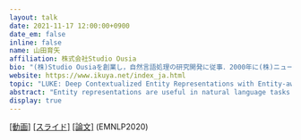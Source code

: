 ```yaml
---
layout: talk
date: 2021-11-17 12:00:00+0900
date_em: false
inline: false
name: 山田育矢
affiliation: 株式会社Studio Ousia
bio: "(株)Studio Ousiaを創業し，自然言語処理の研究開発に従事．2000年に(株)ニューロンを起業し，2005年に売却．その後，2007年に(株)Studio Ousiaを共同創業．理化学研究所AIP客員研究員．Kaggle Master．"
website: https://www.ikuya.net/index_ja.html
topic: "LUKE: Deep Contextualized Entity Representations with Entity-aware Self-attention"
abstract: "Entity representations are useful in natural language tasks involving entities. LUKE is a new pretrained contextualized representations of words and entities based on the bidirectional transformer. LUKE treats words and entities in a given text as independent tokens, and outputs contextualized representations of them. Our model is trained using a new pretraining task based on the masked language model of BERT. The task involves predicting randomly masked words and entities in a large entity-annotated corpus retrieved from Wikipedia. We also propose an entity-aware self-attention mechanism that is an extension of the self-attention mechanism of the transformer, and considers the types of tokens (words or entities) when computing attention scores. The proposed model achieves impressive empirical performance on a wide range of entity-related tasks. In particular, it obtains state-of-the-art results on five well-known datasets: Open Entity (entity typing), TACRED (relation classification), CoNLL-2003 (named entity recognition), ReCoRD (cloze-style question answering), and SQuAD 1.1 (extractive question answering)."
display: true
---
```

[[動画]](https://youtu.be/HyU5iSPe9jQ) [[スライド]](https://speakerdeck.com/ikuyamada/luke-at-nlpkorokiumu) [[論文]](https://arxiv.org/abs/2010.01057)  (EMNLP2020)
